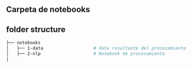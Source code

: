 ## Carpeta de notebooks

## folder structure

```bash
├── notebooks
│   ├── 1-data                   # data resultante del procesamiento
│   ├── 2-nlp                    # Notebook de procesamiento 
│
```
